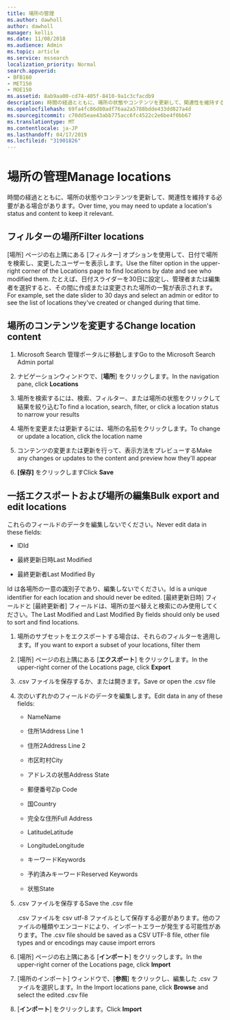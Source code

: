 ```yaml
---
title: 場所の管理
ms.author: dawholl
author: dawholl
manager: kellis
ms.date: 11/08/2018
ms.audience: Admin
ms.topic: article
ms.service: mssearch
localization_priority: Normal
search.appverid:
- BFB160
- MET150
- MOE150
ms.assetid: 8ab9aa00-cd74-405f-8410-9a1c3cfacdb9
description: 時間の経過とともに、場所の状態やコンテンツを更新して、関連性を維持する必要がある場合があります。
ms.openlocfilehash: 69fa4fc86d80adf76aa2a5788bdde433dd827a4d
ms.sourcegitcommit: c70dd5eae43abb775acc6fc4522c2e6be4f0bb67
ms.translationtype: MT
ms.contentlocale: ja-JP
ms.lasthandoff: 04/17/2019
ms.locfileid: "31901826"
---
```

# <a name="manage-locations"></a><span data-ttu-id="48b38-103">場所の管理</span><span class="sxs-lookup"><span data-stu-id="48b38-103">Manage locations</span></span>

<span data-ttu-id="48b38-104">時間の経過とともに、場所の状態やコンテンツを更新して、関連性を維持する必要がある場合があります。</span><span class="sxs-lookup"><span data-stu-id="48b38-104">Over time, you may need to update a location's status and content to keep it relevant.</span></span> 
  
## <a name="filter-locations"></a><span data-ttu-id="48b38-105">フィルターの場所</span><span class="sxs-lookup"><span data-stu-id="48b38-105">Filter locations</span></span>

<span data-ttu-id="48b38-106">[場所] ページの右上隅にある [フィルター] オプションを使用して、日付で場所を検索し、変更したユーザーを表示します。</span><span class="sxs-lookup"><span data-stu-id="48b38-106">Use the filter option in the upper-right corner of the Locations page to find locations by date and see who modified them.</span></span> <span data-ttu-id="48b38-107">たとえば、日付スライダーを30日に設定し、管理者または編集者を選択すると、その間に作成または変更された場所の一覧が表示されます。</span><span class="sxs-lookup"><span data-stu-id="48b38-107">For example, set the date slider to 30 days and select an admin or editor to see the list of locations they've created or changed during that time.</span></span>
  
## <a name="change-location-content"></a><span data-ttu-id="48b38-108">場所のコンテンツを変更する</span><span class="sxs-lookup"><span data-stu-id="48b38-108">Change location content</span></span>

1. <span data-ttu-id="48b38-109">Microsoft Search 管理ポータルに移動します</span><span class="sxs-lookup"><span data-stu-id="48b38-109">Go to the Microsoft Search Admin portal</span></span>
    
2. <span data-ttu-id="48b38-110">ナビゲーションウィンドウで、[**場所**] をクリックします。</span><span class="sxs-lookup"><span data-stu-id="48b38-110">In the navigation pane, click **Locations**</span></span>
    
3. <span data-ttu-id="48b38-111">場所を検索するには、検索、フィルター、または場所の状態をクリックして結果を絞り込む</span><span class="sxs-lookup"><span data-stu-id="48b38-111">To find a location, search, filter, or click a location status to narrow your results</span></span>
    
4. <span data-ttu-id="48b38-112">場所を変更または更新するには、場所の名前をクリックします。</span><span class="sxs-lookup"><span data-stu-id="48b38-112">To change or update a location, click the location name</span></span>
    
5. <span data-ttu-id="48b38-113">コンテンツの変更または更新を行って、表示方法をプレビューする</span><span class="sxs-lookup"><span data-stu-id="48b38-113">Make any changes or updates to the content and preview how they'll appear</span></span> 
    
6. <span data-ttu-id="48b38-114">**[保存]** をクリックします</span><span class="sxs-lookup"><span data-stu-id="48b38-114">Click **Save**</span></span>
    
## <a name="bulk-export-and-edit-locations"></a><span data-ttu-id="48b38-115">一括エクスポートおよび場所の編集</span><span class="sxs-lookup"><span data-stu-id="48b38-115">Bulk export and edit locations</span></span>

<span data-ttu-id="48b38-116">これらのフィールドのデータを編集しないでください。</span><span class="sxs-lookup"><span data-stu-id="48b38-116">Never edit data in these fields:</span></span>
  
- <span data-ttu-id="48b38-117">ID</span><span class="sxs-lookup"><span data-stu-id="48b38-117">Id</span></span>
    
- <span data-ttu-id="48b38-118">最終更新日時</span><span class="sxs-lookup"><span data-stu-id="48b38-118">Last Modified</span></span>
    
- <span data-ttu-id="48b38-119">最終更新者</span><span class="sxs-lookup"><span data-stu-id="48b38-119">Last Modified By</span></span>
    
<span data-ttu-id="48b38-120">Id は各場所の一意の識別子であり、編集しないでください。</span><span class="sxs-lookup"><span data-stu-id="48b38-120">Id is a unique identifier for each location and should never be edited.</span></span> <span data-ttu-id="48b38-121">[最終更新日時] フィールドと [最終更新者] フィールドは、場所の並べ替えと検索にのみ使用してください。</span><span class="sxs-lookup"><span data-stu-id="48b38-121">The Last Modified and Last Modified By fields should only be used to sort and find locations.</span></span>
  
1. <span data-ttu-id="48b38-122">場所のサブセットをエクスポートする場合は、それらのフィルターを適用します。</span><span class="sxs-lookup"><span data-stu-id="48b38-122">If you want to export a subset of your locations, filter them</span></span>
    
2. <span data-ttu-id="48b38-123">[場所] ページの右上隅にある [**エクスポート**] をクリックします。</span><span class="sxs-lookup"><span data-stu-id="48b38-123">In the upper-right corner of the Locations page, click **Export**</span></span>
    
3. <span data-ttu-id="48b38-124">.csv ファイルを保存するか、または開きます。</span><span class="sxs-lookup"><span data-stu-id="48b38-124">Save or open the .csv file</span></span>
    
4. <span data-ttu-id="48b38-125">次のいずれかのフィールドのデータを編集します。</span><span class="sxs-lookup"><span data-stu-id="48b38-125">Edit data in any of these fields:</span></span>
    
   - <span data-ttu-id="48b38-126">Name</span><span class="sxs-lookup"><span data-stu-id="48b38-126">Name</span></span>
    
   - <span data-ttu-id="48b38-127">住所1</span><span class="sxs-lookup"><span data-stu-id="48b38-127">Address Line 1</span></span>
    
   - <span data-ttu-id="48b38-128">住所2</span><span class="sxs-lookup"><span data-stu-id="48b38-128">Address Line 2</span></span>
    
   - <span data-ttu-id="48b38-129">市区町村</span><span class="sxs-lookup"><span data-stu-id="48b38-129">City</span></span>
    
   - <span data-ttu-id="48b38-130">アドレスの状態</span><span class="sxs-lookup"><span data-stu-id="48b38-130">Address State</span></span>
    
   - <span data-ttu-id="48b38-131">郵便番号</span><span class="sxs-lookup"><span data-stu-id="48b38-131">Zip Code</span></span>
    
   - <span data-ttu-id="48b38-132">国</span><span class="sxs-lookup"><span data-stu-id="48b38-132">Country</span></span>
    
   - <span data-ttu-id="48b38-133">完全な住所</span><span class="sxs-lookup"><span data-stu-id="48b38-133">Full Address</span></span>
    
   - <span data-ttu-id="48b38-134">Latitude</span><span class="sxs-lookup"><span data-stu-id="48b38-134">Latitude</span></span>
    
   - <span data-ttu-id="48b38-135">Longitude</span><span class="sxs-lookup"><span data-stu-id="48b38-135">Longitude</span></span>
    
   - <span data-ttu-id="48b38-136">キーワード</span><span class="sxs-lookup"><span data-stu-id="48b38-136">Keywords</span></span>
    
   - <span data-ttu-id="48b38-137">予約済みキーワード</span><span class="sxs-lookup"><span data-stu-id="48b38-137">Reserved Keywords</span></span>
    
   - <span data-ttu-id="48b38-138">状態</span><span class="sxs-lookup"><span data-stu-id="48b38-138">State</span></span>
    
5. <span data-ttu-id="48b38-139">.csv ファイルを保存する</span><span class="sxs-lookup"><span data-stu-id="48b38-139">Save the .csv file</span></span>

    <span data-ttu-id="48b38-140">.csv ファイルを csv utf-8 ファイルとして保存する必要があります。他のファイルの種類やエンコードにより、インポートエラーが発生する可能性があります。</span><span class="sxs-lookup"><span data-stu-id="48b38-140">The .csv file should be saved as a CSV UTF-8 file, other file types and or encodings may cause import errors</span></span>
    
6. <span data-ttu-id="48b38-141">[場所] ページの右上隅にある [**インポート**] をクリックします。</span><span class="sxs-lookup"><span data-stu-id="48b38-141">In the upper-right corner of the Locations page, click **Import**</span></span>
    
7. <span data-ttu-id="48b38-142">[場所のインポート] ウィンドウで、[**参照**] をクリックし、編集した .csv ファイルを選択します。</span><span class="sxs-lookup"><span data-stu-id="48b38-142">In the Import locations pane, click **Browse** and select the edited .csv file</span></span> 
    
8. <span data-ttu-id="48b38-143">[**インポート**] をクリックします。</span><span class="sxs-lookup"><span data-stu-id="48b38-143">Click **Import**</span></span>

  

